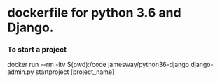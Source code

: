 # dockerfile for python 3.6 and Django.


### To start a project
docker run --rm -itv $(pwd):/code jamesway/python36-django django-admin.py startproject [project_name]
